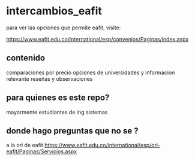 # intercambios_eafit

para ver las opciones que permite eafit, visite:

https://www.eafit.edu.co/international/esp/convenios/Paginas/index.aspx

## contenido

comparaciones por precio
opciones de universidades y informacion relevante
reseñas y observaciones 

## para quienes es este repo?

mayormente estudiantes de ing sistemas

## donde hago preguntas que no se ?

a la ori de eafit https://www.eafit.edu.co/international/esp/ori-eafit/Paginas/Servicios.aspx